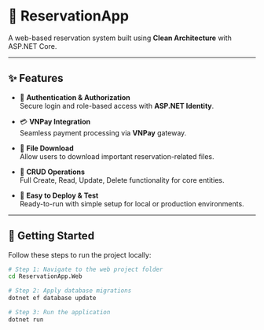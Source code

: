 # 🏨 ReservationApp

A web-based reservation system built using **Clean Architecture** with ASP.NET Core.

---

## ✨ Features

- 🔐 **Authentication & Authorization**  
  Secure login and role-based access with **ASP.NET Identity**.

- 💳 **VNPay Integration**  
  Seamless payment processing via **VNPay** gateway.

- 📁 **File Download**  
  Allow users to download important reservation-related files.

- 🔧 **CRUD Operations**  
  Full Create, Read, Update, Delete functionality for core entities.

- 🚀 **Easy to Deploy & Test**  
  Ready-to-run with simple setup for local or production environments.

---

## 🚀 Getting Started

Follow these steps to run the project locally:

```bash
# Step 1: Navigate to the web project folder
cd ReservationApp.Web

# Step 2: Apply database migrations
dotnet ef database update

# Step 3: Run the application
dotnet run
